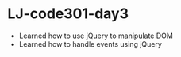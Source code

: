 # LJ-code301-day3

* Learned how to use jQuery to manipulate DOM
* Learned how to handle events using jQuery
